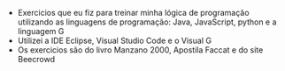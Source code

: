 - Exercicios que eu fiz para treinar minha lógica de programação utilizando as linguagens de programação: Java, JavaScript, python e a linguagem G
- Utilizei a IDE Eclipse, Visual Studio Code e o Visual G
- Os exercicios são do livro Manzano 2000, Apostila Faccat e do site Beecrowd
